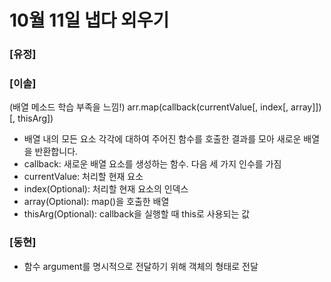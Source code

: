 # 10월 11일 냅다 외우기

### [유정]

### [이솔]
(배열 메소드 학습 부족을 느낌!)
arr.map(callback(currentValue[, index[, array]])[, thisArg])
 - 배열 내의 모든 요소 각각에 대하여 주어진 함수를 호출한 결과를 모아 새로운 배열을 반환합니다.
 - callback: 새로운 배열 요소를 생성하는 함수. 다음 세 가지 인수를 가짐
 - currentValue: 처리할 현재 요소
 - index(Optional): 처리할 현재 요소의 인덱스
 - array(Optional): map()을 호출한 배열
 - thisArg(Optional): callback을 실행할 때 this로 사용되는 값

### [동현]
- 함수 argument를 명시적으로 전달하기 위해 객체의 형태로 전달
